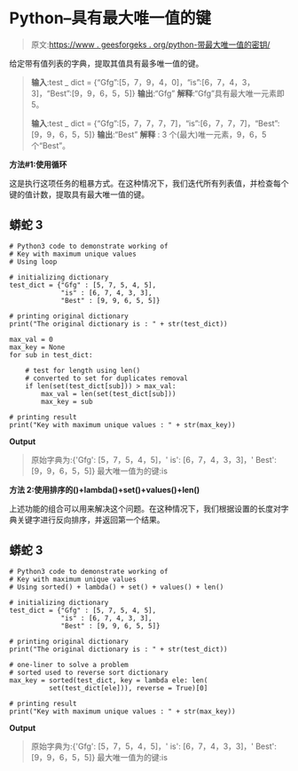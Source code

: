 # Python–具有最大唯一值的键

> 原文:[https://www . geesforgeks . org/python-带最大唯一值的密钥/](https://www.geeksforgeeks.org/python-key-with-maximum-unique-values/)

给定带有值列表的字典，提取其值具有最多唯一值的键。

> **输入**:test _ dict = {“Gfg”:[5，7，9，4，0]，“is”:[6，7，4，3，3]，“Best”:[9，9，6，5，5]}
> **输出**:“Gfg”
> **解释**:“Gfg”具有最大唯一元素即 5。
> 
> **输入**:test _ dict = {“Gfg”:[5，7，7，7，7]，“is”:[6，7，7，7]，“Best”:[9，9，6，5，5]}
> **输出**:“Best”
> **解释** : 3 个(最大)唯一元素，9，6，5 个“Best”。

**方法#1:使用循环**

这是执行这项任务的粗暴方式。在这种情况下，我们迭代所有列表值，并检查每个键的值计数，提取具有最大唯一值的键。

## 蟒蛇 3

```
# Python3 code to demonstrate working of 
# Key with maximum unique values
# Using loop

# initializing dictionary
test_dict = {"Gfg" : [5, 7, 5, 4, 5],
             "is" : [6, 7, 4, 3, 3], 
             "Best" : [9, 9, 6, 5, 5]}

# printing original dictionary
print("The original dictionary is : " + str(test_dict))

max_val = 0
max_key = None 
for sub in test_dict:

    # test for length using len()
    # converted to set for duplicates removal
    if len(set(test_dict[sub])) > max_val:
        max_val = len(set(test_dict[sub]))
        max_key = sub

# printing result 
print("Key with maximum unique values : " + str(max_key)) 
```

**Output**

> 原始字典为:{'Gfg': [5，7，5，4，5]，' is': [6，7，4，3，3]，' Best': [9，9，6，5，5]}
> 最大唯一值为的键:is

**方法 2:使用排序的()+lambda()+set()+values()+len()**

上述功能的组合可以用来解决这个问题。在这种情况下，我们根据设置的长度对字典关键字进行反向排序，并返回第一个结果。

## 蟒蛇 3

```
# Python3 code to demonstrate working of 
# Key with maximum unique values
# Using sorted() + lambda() + set() + values() + len()

# initializing dictionary
test_dict = {"Gfg" : [5, 7, 5, 4, 5],
             "is" : [6, 7, 4, 3, 3], 
             "Best" : [9, 9, 6, 5, 5]}

# printing original dictionary
print("The original dictionary is : " + str(test_dict))

# one-liner to solve a problem
# sorted used to reverse sort dictionary
max_key = sorted(test_dict, key = lambda ele: len(
          set(test_dict[ele])), reverse = True)[0]

# printing result 
print("Key with maximum unique values : " + str(max_key)) 
```

**Output**

> 原始字典为:{'Gfg': [5，7，5，4，5]，' is': [6，7，4，3，3]，' Best': [9，9，6，5，5]}
> 最大唯一值为的键:is